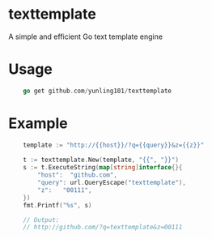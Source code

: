 texttemplate
============

A simple and efficient Go text template engine

Usage
=====

```go
    go get github.com/yunling101/texttemplate
```

Example
=====

```go
    template := "http://{{host}}/?q={{query}}&z={{z}}"
    
    t := texttemplate.New(template, "{{", "}}")
    s := t.ExecuteString(map[string]interface{}{
        "host":  "github.com",
        "query": url.QueryEscape("texttemplate"),
        "z":   "00111",
    })
    fmt.Printf("%s", s)

    // Output:
    // http://github.com/?q=texttemplate&z=00111
```